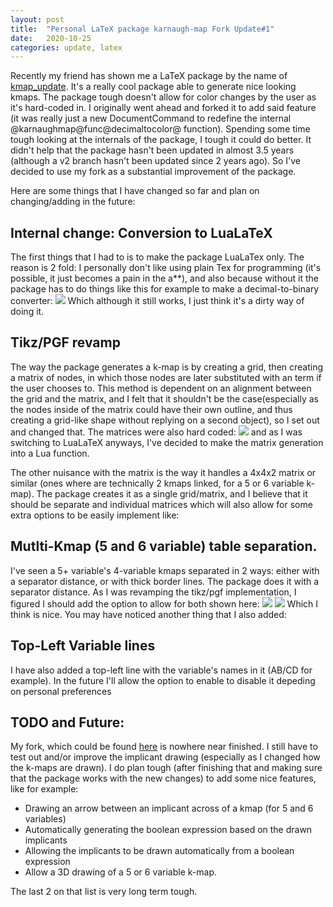 ```yaml
---
layout: post
title:  "Personal LaTeX package karnaugh-map Fork Update#1"
date:   2020-10-25
categories: update, latex
---
```


Recently my friend has shown me a LaTeX package by the name of [kmap_update](https://github.com/2pi/karnaugh-map). It's a really cool package able to generate nice looking kmaps. The package tough doesn't allow for color changes by the user as it's hard-coded in. I originally went ahead and forked it to add said feature (it was really just a new DocumentCommand to redefine the internal \@karnaughmap@func@decimaltocolor@ function). Spending some time tough looking at the internals of the package, I tough it could do better. It didn't help that the package hasn't been updated in almost 3.5 years (although a v2 branch hasn't been updated since 2 years ago). So I've decided to use my fork as a substantial improvement of the package.

Here are some things that I have changed so far and plan on changing/adding in the future:

## Internal change: Conversion to LuaLaTeX
The first things that I had to is to make the package LuaLaTex only. The reason is 2 fold: I personally don't like using plain Tex for programming (it's possible, it just becomes a pain in the a**), and also because without it the package has to do things like this for example to make a decimal-to-binary converter:
<img src="/assets/blog_pics/2020_10_25_latex-kmap-update1/Screenshot_20201025_020539.png" class="image_center">
Which although it still works, I just think it's a dirty way of doing it.

## Tikz/PGF revamp
The way the package generates a k-map is by creating a grid, then creating a matrix of nodes, in which those nodes are later substituted with an term if the user chooses to. This method is dependent on an alignment between the grid and the matrix, and I felt that it shouldn't be the case(especially as the nodes inside of the matrix could have their own outline, and thus creating a grid-like shape without replying on a second object), so I set out and changed that. 
The matrices were also hard coded:
<img src="/assets/blog_pics/2020_10_25_latex-kmap-update1/Screenshot_20201025_021648.png" class="image_center">
and as I was switching to LuaLaTeX anyways, I've decided to make the matrix generation into a Lua function.  

The other nuisance with the matrix is the way it handles a 4x4x2 matrix or similar (ones where are technically 2 kmaps linked, for a 5 or 6 variable k-map). The package creates it as a single grid/matrix, and I believe that it should be separate and individual matrices which will also allow for some extra options to be easily implement like:

## Mutlti-Kmap (5 and 6 variable) table separation. 
I've seen a 5+ variable's 4-variable kmaps separated in 2 ways: either with a separator distance, or with thick border lines. The package does it with a separator distance. As I was revamping the tikz/pgf implementation, I figured I should add the option to allow for both shown here:
<img src="/assets/blog_pics/2020_10_25_latex-kmap-update1/Screenshot_20201025_021851.png" class="image_center">
<img src="/assets/blog_pics/2020_10_25_latex-kmap-update1/Screenshot_20201025_021945.png" class="image_center">
Which I think is nice. You may have noticed another thing that I also added:

## Top-Left Variable lines
I have also added a top-left line with the variable's names in it (AB/CD for example). In the future I'll allow the option to enable to disable it depeding on personal preferences

## TODO and Future:
My fork, which could be found [here](https://github.com/Electro707/karnaugh-map) is nowhere near finished. I still have to test out and/or improve the implicant drawing (especially as I changed how the k-maps are drawn). I do plan tough (after finishing that and making sure that the package works with the new changes) to add some nice features, like for example:
- Drawing an arrow between an implicant across of a kmap (for 5 and 6 variables)
- Automatically generating the boolean expression based on the drawn implicants
- Allowing the implicants to be drawn automatically from a boolean expression
- Allow a 3D drawing of a 5 or 6 variable k-map. 

The last 2 on that list is very long term tough.
